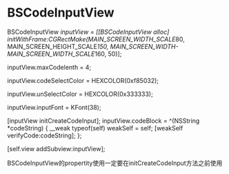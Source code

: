 # BSCodeInputView

BSCodeInputView *inputView = [[BSCodeInputView alloc] initWithFrame:CGRectMake(MAIN_SCREEN_WIDTH_SCALE*80,      MAIN_SCREEN_HEIGHT_SCALE*150, MAIN_SCREEN_WIDTH-MAIN_SCREEN_WIDTH_SCALE*160, 50)];
    
inputView.maxCodelenth = 4;

inputView.codeSelectColor = HEXCOLOR(0xf85032);

inputView.unSelectColor = HEXCOLOR(0x333333);

inputView.inputFont = KFont(38);

[inputView initCreateCodeInput];
 inputView.codeBlock = ^(NSString *codeString) {
    __weak typeof(self) weakSelf = self;
    [weakSelf verifyCode:codeString];
};

[self.view addSubview:inputView];
    
BSCodeInputView的propertity使用一定要在initCreateCodeInput方法之前使用
